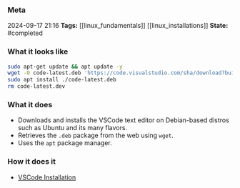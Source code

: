 ### Meta
2024-09-17 21:16
**Tags:** [[linux_fundamentals]] [[linux_installations]]
**State:** #completed 

### What it looks like
```bash
sudo apt-get update && apt update -y
wget -O code-latest.deb 'https://code.visualstudio.com/sha/download?build=stable&os=linux-deb-x64'
sudo apt install ./code-latest.deb
rm code-latest.dev
```

### What it does
- Downloads and installs the VSCode text editor on Debian-based distros such as Ubuntu and its many flavors.
- Retrieves the `.deb` package from the web using `wget`.
- Uses the `apt` package manager.

### How it does it
- [VSCode Installation](https://www.theodinproject.com/lessons/foundations-text-editors#vscode-installation)
